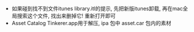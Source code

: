 - 如果碰到找不到文件itunes library.itl的提示, 先把新版itunes卸载, 再在mac全局搜索这个文件, 找出来删掉它! 重新打开即可
- Asset Catalog Tinkerer.app用于解压, ipa 包中 asset.car 包内的素材

